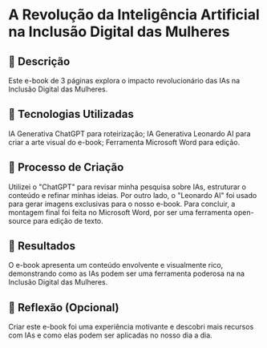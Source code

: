 # A Revolução da Inteligência Artificial na Inclusão Digital das Mulheres 

## 📒 Descrição
Este e-book de 3 páginas explora o impacto revolucionário das IAs na Inclusão Digital das Mulheres. 

## 🤖 Tecnologias Utilizadas
IA Generativa ChatGPT para roteirização;
IA Generativa Leonardo AI para criar a arte visual do e-book;
Ferramenta Microsoft Word para edição.

## 🧐 Processo de Criação
Utilizei o "ChatGPT" para revisar minha pesquisa sobre IAs, estruturar o conteúdo e refinar minhas ideias. 
Por outro lado, o "Leonardo AI" foi usado para gerar imagens exclusivas para o nosso e-book. 
Para concluir, a montagem final foi feita no Microsoft Word, por ser uma ferramenta open-source para edição de texto.

## 🚀 Resultados
O e-book apresenta um conteúdo envolvente e visualmente rico, demonstrando como as IAs podem ser uma ferramenta poderosa na na Inclusão Digital das Mulheres.

## 💭 Reflexão (Opcional)
Criar este e-book foi uma experiência motivante e descobri mais recursos com  IAs e como elas podem ser aplicadas no nosso dia a dia.
